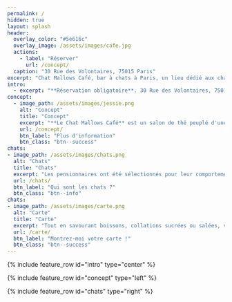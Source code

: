 ```yaml
---
permalink: /
hidden: true
layout: splash
header:
  overlay_color: "#5e616c"
  overlay_image: /assets/images/cafe.jpg
  actions:
    - label: "Réserver"
      url: /concept/
  caption: "30 Rue des Volontaires, 75015 Paris"
excerpt: "Chat Mallows Café, bar à chats à Paris, un lieu dédié aux chats où vous n'êtes que l'invité 🐱"
intro:
  - excerpt: "**Réservation obligatoire**. 30 Rue des Volontaires, 75015 Paris, du mercredi au dimanche de 12h00 à 20h00."
concept:
  - image_path: /assets/images/jessie.png
    alt: "Concept"
    title: "Concept"
    excerpt: "**Le Chat Mallows Café** est un salon de thé peuplé d'une quinzaine de chats d'origines diverses en **totale liberté**. La particularité de ce « bar à chat » réside dans son approche très orientale du concept."
    url: /concept/
    btn_label: "Plus d'information"
    btn_class: "btn--success"
chats:
- image_path: /assets/images/chats.png
  alt: "Chats"
  title: "Chats"
  excerpt: "Les pensionnaires ont été sélectionnés pour leur comportement docile ou joueur et leur capacité à vivre en communauté."
  url: /chats/
  btn_label: "Qui sont les chats ?"
  btn_class: "btn--info"
chats:
- image_path: /assets/images/carte.png
  alt: "Carte"
  title: "Carte"
  excerpt: "Tout en savourant boissons, collations sucrées ou salées, vous pourrez laisser se nouer la relation avec les maîtres des lieux."
  url: /carte/
  btn_label: "Montrez-moi votre carte !"
  btn_class: "btn--success"
---
```


{% include feature_row id="intro" type="center" %}

{% include feature_row id="concept" type="left" %}

{% include feature_row id="chats" type="right" %}
